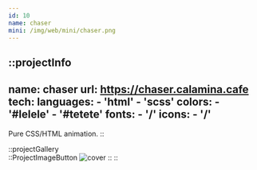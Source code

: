 ```yaml
---
id: 10
name: chaser
mini: /img/web/mini/chaser.png
---
```


::projectInfo
---
name: chaser
url: https://chaser.calamina.cafe
tech: 
    languages:
      - 'html'
      - 'scss'
    colors:
      - '#lelele'
      - '#tetete'
    fonts:
      - '/'
    icons:
      - '/'
---
Pure CSS/HTML animation.
::

::projectGallery  
  ::ProjectImageButton
    ![cover](/img/web/chaser.png)
  ::
::

<!-- ::projectFeatures
:: -->
